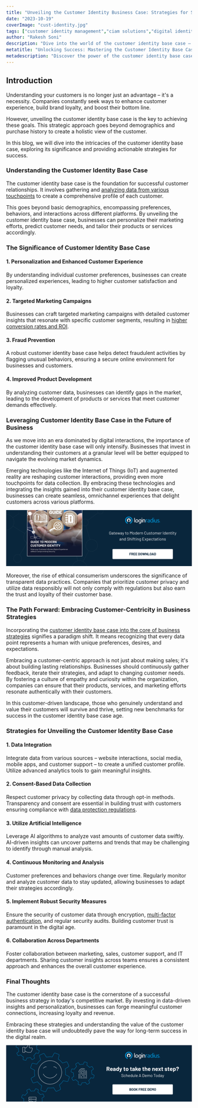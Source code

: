 ```yaml
---
title: "Unveiling the Customer Identity Business Case: Strategies for Success"
date: "2023-10-19"
coverImage: "cust-identity.jpg"
tags: ["customer identity management","ciam solutions","digital identity","cx"]
author: "Rakesh Soni"
description: "Dive into the world of the customer identity base case – your key to personalized success. Explore strategies for tailored experiences, fraud prevention, and ethical data practices. Stay ahead in the digital era with our expert insights."
metatitle: "Unlocking Success: Mastering the Customer Identity Base Case"
metadescription: "Discover the power of the customer identity base case in modern business. Learn actionable strategies for personalized experiences, targeted marketing, and fraud prevention. Embrace the future of customer-centricity with expert insights."
---
```

## Introduction

Understanding your customers is no longer just an advantage – it's a necessity. Companies constantly seek ways to enhance customer experience, build brand loyalty, and boost their bottom line. 

However, unveiling the customer identity base case is the key to achieving these goals. This strategic approach goes beyond demographics and purchase history to create a holistic view of the customer.

In this blog, we will dive into the intricacies of the customer identity base case, exploring its significance and providing actionable strategies for success.

### Understanding the Customer Identity Base Case

The customer identity base case is the foundation for successful customer relationships. It involves gathering and [analyzing data from various touchpoints](https://www.loginradius.com/blog/growth/omnichannel-customer-experience/) to create a comprehensive profile of each customer.

This goes beyond basic demographics, encompassing preferences, behaviors, and interactions across different platforms. By unveiling the customer identity base case, businesses can personalize their marketing efforts, predict customer needs, and tailor their products or services accordingly.

### The Significance of Customer Identity Base Case

#### 1. Personalization and Enhanced Customer Experience

By understanding individual customer preferences, businesses can create personalized experiences, leading to higher customer satisfaction and loyalty.

#### 2. Targeted Marketing Campaigns

Businesses can craft targeted marketing campaigns with detailed customer insights that resonate with specific customer segments, resulting in [higher conversion rates and ROI](https://www.loginradius.com/resource/how-ciam-increases-roi-for-your-enterprise/).

#### 3. Fraud Prevention

A robust customer identity base case helps detect fraudulent activities by flagging unusual behaviors, ensuring a secure online environment for businesses and customers.

#### 4. Improved Product Development

By analyzing customer data, businesses can identify gaps in the market, leading to the development of products or services that meet customer demands effectively.

### Leveraging Customer Identity Base Case in the Future of Business

As we move into an era dominated by digital interactions, the importance of the customer identity base case will only intensify. Businesses that invest in understanding their customers at a granular level will be better equipped to navigate the evolving market dynamics. 

Emerging technologies like the Internet of Things (IoT) and augmented reality are reshaping customer interactions, providing even more touchpoints for data collection. By embracing these technologies and integrating the insights gained into their customer identity base case, businesses can create seamless, omnichannel experiences that delight customers across various platforms.

[![EB-GD-to-Mod-Cust-ID](EB-gd-mci.png)](https://www.loginradius.com/resource/guide-to-modern-customer-identity/)

Moreover, the rise of ethical consumerism underscores the significance of transparent data practices. Companies that prioritize customer privacy and utilize data responsibly will not only comply with regulations but also earn the trust and loyalty of their customer base.

### The Path Forward: Embracing Customer-Centricity in Business Strategies

Incorporating the [customer identity base case into the core of business strategies](https://www.loginradius.com/blog/growth/identity-at-centre-of-your-customer-strategy/) signifies a paradigm shift. It means recognizing that every data point represents a human with unique preferences, desires, and expectations. 

Embracing a customer-centric approach is not just about making sales; it's about building lasting relationships. Businesses should continuously gather feedback, iterate their strategies, and adapt to changing customer needs. By fostering a culture of empathy and curiosity within the organization, companies can ensure that their products, services, and marketing efforts resonate authentically with their customers. 

In this customer-driven landscape, those who genuinely understand and value their customers will survive and thrive, setting new benchmarks for success in the customer identity base case age.

### Strategies for Unveiling the Customer Identity Base Case

#### 1. Data Integration

Integrate data from various sources – website interactions, social media, mobile apps, and customer support – to create a unified customer profile. Utilize advanced analytics tools to gain meaningful insights.

#### 2. Consent-Based Data Collection

Respect customer privacy by collecting data through opt-in methods. Transparency and consent are essential in building trust with customers ensuring compliance with [data protection regulations](https://www.loginradius.com/blog/identity/consumer-data-privacy-security/).

#### 3. Utilize Artificial Intelligence

Leverage AI algorithms to analyze vast amounts of customer data swiftly. AI-driven insights can uncover patterns and trends that may be challenging to identify through manual analysis.

#### 4. Continuous Monitoring and Analysis

Customer preferences and behaviors change over time. Regularly monitor and analyze customer data to stay updated, allowing businesses to adapt their strategies accordingly.

#### 5. Implement Robust Security Measures

Ensure the security of customer data through encryption, [multi-factor authentication](https://www.loginradius.com/multi-factor-authentication/), and regular security audits. Building customer trust is paramount in the digital age.

#### 6. Collaboration Across Departments

Foster collaboration between marketing, sales, customer support, and IT departments. Sharing customer insights across teams ensures a consistent approach and enhances the overall customer experience.

### Final Thoughts 

The customer identity base case is the cornerstone of a successful business strategy in today's competitive market. By investing in data-driven insights and personalization, businesses can forge meaningful customer connections, increasing loyalty and revenue. 

Embracing these strategies and understanding the value of the customer identity base case will undoubtedly pave the way for long-term success in the digital realm.

[![book-a-demo-loginradius](../../assets/book-a-demo-loginradius.png)](https://www.loginradius.com/book-a-demo/)